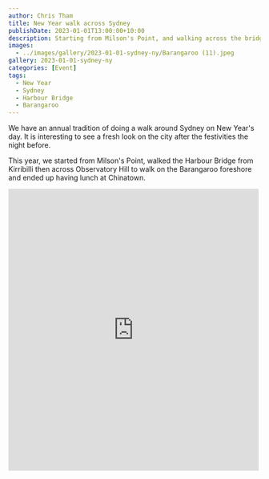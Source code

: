 ```yaml
---
author: Chris Tham
title: New Year walk across Sydney
publishDate: 2023-01-01T13:00:00+10:00
description: Starting from Milson's Point, and walking across the bridge to
images:
  - ../images/gallery/2023-01-01-sydney-ny/Barangaroo (11).jpeg
gallery: 2023-01-01-sydney-ny
categories: [Event]
tags:
  - New Year
  - Sydney
  - Harbour Bridge
  - Barangaroo
---
```


We have an annual tradition of doing a walk around Sydney on New Year's day.
It is interesting to see a fresh look on the city after the festivities the
night before.

This year, we started from Milson's Point, walked the Harbour Bridge from Kirribilli
then across Observatory Hill to walk on the Barangaroo foreshore and ended up
having lunch at Chinatown.

<iframe src="https://www.facebook.com/plugins/post.php?href=https%3A%2F%2Fwww.facebook.com%2Fchris1.tham%2Fposts%2Fpfbid02h2zz3TBrsmdC4YohTGPoMHS3XagicfpLKNGmQPRqtApuVj4PnUguq6GhWC1MJYttl&show_text=true&width=500" width="500" height="562" style="border:none;overflow:hidden" scrolling="no" frameborder="0" allowfullscreen="true" allow="autoplay; clipboard-write; encrypted-media; picture-in-picture; web-share"></iframe>
